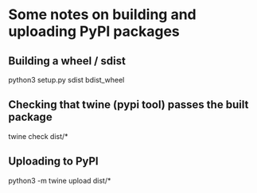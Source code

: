 # Some notes on building and uploading PyPI packages

## Building a wheel / sdist
python3 setup.py sdist bdist_wheel

## Checking that twine (pypi tool) passes the built package
twine check dist/*

## Uploading to PyPI
python3 -m twine upload dist/*

